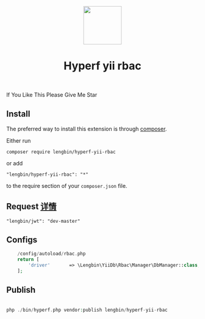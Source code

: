 <p align="center">
    <a href="https://hyperf.io/" target="_blank">
        <img src="https://hyperf.oss-cn-hangzhou.aliyuncs.com/hyperf.png" height="100px">
    </a>
    <h1 align="center">Hyperf yii rbac</h1>
    <br>
</p>

If You Like This Please Give Me Star

Install
------------

The preferred way to install this extension is through [composer](http://getcomposer.org/download/).

Either run

```
composer require lengbin/hyperf-yii-rbac
```

or add

```
"lengbin/hyperf-yii-rbac": "*"
```
to the require section of your `composer.json` file.


Request [详情](https://github.com/ice-leng/rabc-permissions)
-------
```
"lengbin/jwt": "dev-master"
```

Configs
-----
``` php
    /config/autoload/rbac.php
    return [
        'driver'       => \Lengbin\YiiDb\Rbac\Manager\DbManager::class,
    ];
```


Publish
-------
```php
      
php ./bin/hyperf.php vendor:publish lengbin/hyperf-yii-rbac

```

